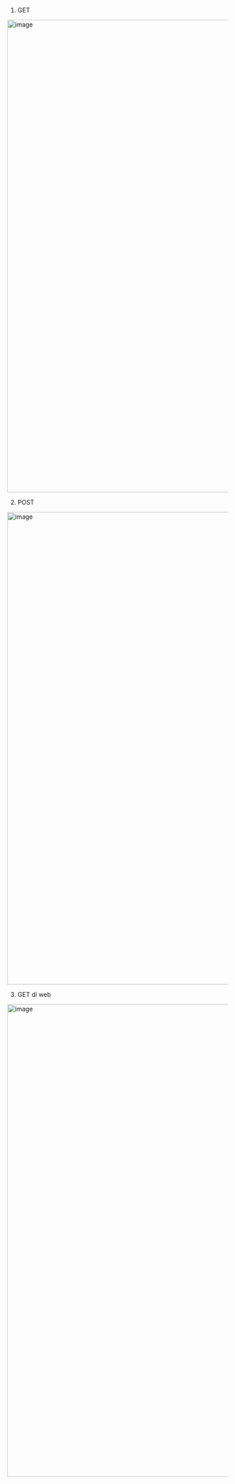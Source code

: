 1. GET
<img width="1920" height="1080" alt="image" src="https://github.com/user-attachments/assets/6c6fa0d1-a97c-4fc3-891c-18a1439df5a7" />

2. POST
<img width="1920" height="1080" alt="image" src="https://github.com/user-attachments/assets/02496eb1-4d64-4972-9106-734efa1d2b96" />

3. GET di web
<img width="1920" height="1080" alt="image" src="https://github.com/user-attachments/assets/5e9b9e35-d925-4a30-9fae-b6bd04fb402c" />
